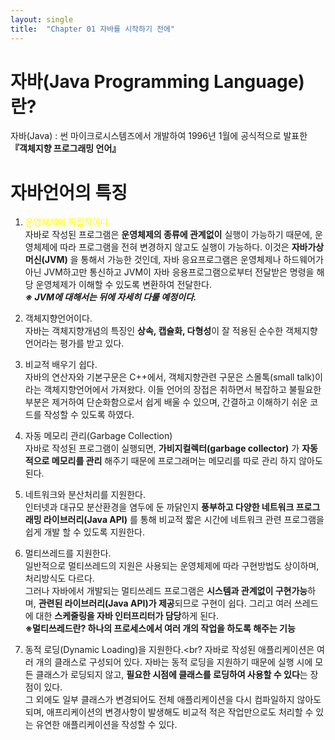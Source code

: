 ```yaml
---
layout: single
title:  "Chapter 01 자바를 시작하기 전에"
---
```


# 자바(Java Programming Language)란?
자바(Java) : 썬 마이크로시스템즈에서 개발하여 1996년 1월에 공식적으로 발표한 **『객체지향 프로그래밍 언어』**

# 자바언어의 특징
1. <span style="color:yellow">운영체제에 독립적이다.</span>  
    자바로 작성된 프로그램은 **운영체제의 종류에 관계없이** 실행이 가능하기 때문에, 운영체제에 따라 프로그램을 전혀 변경하지 않고도 실행이 가능하다.
    이것은 **자바가상머신(JVM)** 을 통해서 가능한 것인데, 자바 응요프로그램은 운영체제나 하드웨어가 아닌 JVM하고만 통신하고 JVM이 자바 응용프로그램으로부터 전달받은 명령을
    해당 운영체제가 이해할 수 있도록 변환하여 전달한다.  
    ***※ JVM에 대해서는 뒤에 자세히 다룰 예정이다.***
2. 객체지향언어이다.  
    자바는 객체지향개념의 특징인 **상속, 캡슐화, 다형성**이 잘 적용된 순수한 객체지향언어라는 평가를 받고 있다.

3. 비교적 배우기 쉽다.<br>
    자바의 연산자와 기본구문은 C++에서, 객체지향관련 구문은 스몰톡(small talk)이라는 객체지향언어에서 가져왔다. 이들 언어의 장접은 취하면서 복잡하고 불필요한 부분은 제거하여 단순화함으로서 쉽게 배울 수 있으며, 간결하고 이해하기 쉬운 코드를 작성할 수 있도록 하였다.
4. 자동 메모리 관리(Garbage Collection)<br>
    자바로 작성된 프로그램이 실행되면, **가비지컬렉터(garbage collector)** 가 **자동적으로 메모리를 관리** 해주기 때문에 프로그래머는 메모리를 따로 관리 하지 않아도 된다.
5. 네트워크와 분산처리를 지원한다.<br>
    인터넷과 대규모 분산환경을 염두에 둔 까닭인지 **풍부하고 다양한 네트워크 프로그래밍 라이브러리(Java API)** 를 통해 비교적 짧은 시간에 네트워크 관련 프로그램을 쉽게 개발 할 수 있도록 지원한다.
6. 멀티쓰레드를 지원한다.<br>
    일반적으로 멀티쓰레드의 지원은 사용되는 운영체제에 따라 구현방법도 상이하며, 처리방식도 다르다.<br>그러나 자바에서 개발되는 멀티쓰레드 프로그램은 **시스템과 관계없이 구현가능**하며, **관련된 라이브러리(Java API)가 제공**되므로 구현이 쉽다. 그리고 여러 쓰레드에 대한 **스케줄링을 자바 인터프리터가 담당**하게 된다.<br>
    **※멀티쓰레드란? 하나의 프로세스에서 여러 개의 작업을 하도록 해주는 기능**
7. 동적 로딩(Dynamic Loading)을 지원한다.<br?
   자바로 작성된 애플리케이션은 여러 개의 클래스로 구성되어 있다. 자바는 동적 로딩을 지원하기 때문에 실행 시에 모든 클래스가 로딩되지 않고, **필요한 시점에 클래스를 로딩하여 사용할 수 있다**는 장점이 있다.<br>그 외에도 일부 클래스가 변경되어도 전체 애플리케이션을 다시 컴파일하지 않아도 되며, 애프리케이션의 변경사항이 발생해도 비교적 적은 작업만으로도 처리할 수 있는 유연한 애플리케이션을 작성할 수 있다.
